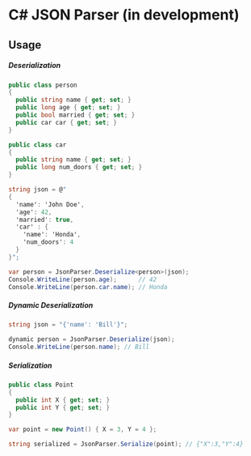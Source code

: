 # C# JSON Parser (in development)

## Usage

##### Deserialization
```c#
public class person
{
  public string name { get; set; }
  public long age { get; set; }
  public bool married { get; set; }
  public car car { get; set; }
}

public class car
{
  public string name { get; set; }
  public long num_doors { get; set; }
}

string json = @"
{
  'name': 'John Doe',
  'age': 42,
  'married': true,
  'car' : {
    'name': 'Honda',
    'num_doors': 4
  }
}";

var person = JsonParser.Deserialize<person>(json);
Console.WriteLine(person.age);      // 42
Console.WriteLine(person.car.name); // Honda
```

##### Dynamic Deserialization

```c#
string json = "{'name': 'Bill'}";

dynamic person = JsonParser.Deserialize(json);
Console.WriteLine(person.name); // Bill
```

##### Serialization

```c#
public class Point
{
  public int X { get; set; }
  public int Y { get; set; }
}

var point = new Point() { X = 3, Y = 4 };

string serialized = JsonParser.Serialize(point); // {"X":3,"Y":4}
```
